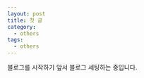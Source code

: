 ```yaml
---
layout: post
title: 첫 글
category:
  - others
tags:
  - others
---
```


블로그를 시작하기 앞서 블로그 세팅하는 중입니다.

